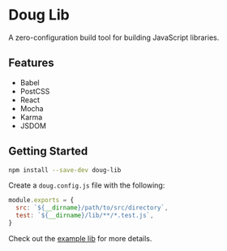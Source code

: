 # Doug Lib

A zero-configuration build tool for building JavaScript libraries.

## Features

- Babel
- PostCSS
- React
- Mocha
- Karma
- JSDOM

## Getting Started

```sh
npm install --save-dev doug-lib
```

Create a `doug.config.js` file with the following:

```js
module.exports = {
  src: `${__dirname}/path/to/src/directory`,
  test: `${__dirname}/lib/**/*.test.js`,
}
```

Check out the [example lib](https://github.com/ccorcos/doug/tree/master/packages/example-lib) for more details.
